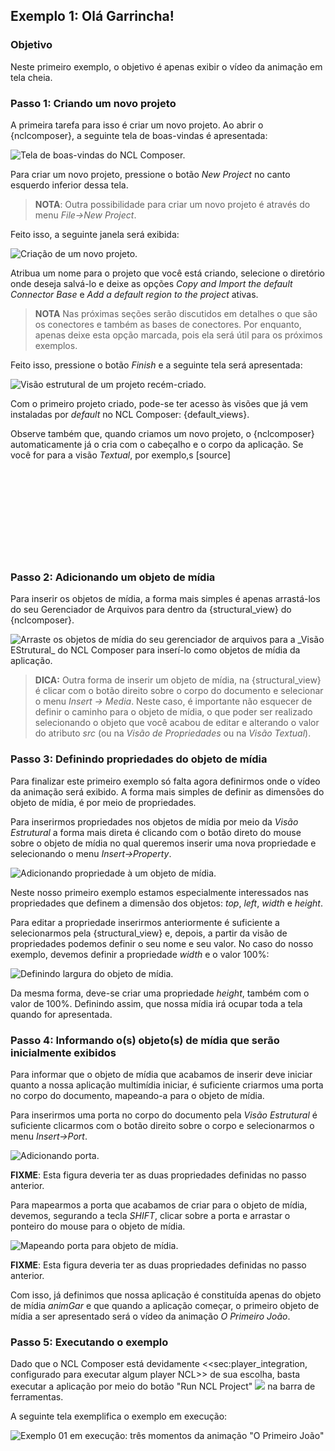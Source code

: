 ## Exemplo 1: Olá Garrincha! ##

### Objetivo ###
Neste primeiro exemplo, o objetivo é apenas exibir o vídeo da animação em tela
cheia.

### Passo 1: Criando um novo projeto ###

A primeira tarefa para isso é criar um novo projeto. 
Ao abrir o {nclcomposer}, a seguinte tela de boas-vindas é apresentada:

![](../imgs/nclcomposer-welcomescreen.png "Tela de boas-vindas do NCL Composer.")

Para criar um novo projeto, pressione o botão _New Project_ no canto esquerdo
inferior dessa tela.

> **NOTA**: Outra possibilidade para criar um novo projeto é através do menu 
> _File->New Project_.

Feito isso, a seguinte janela será exibida:

![](../imgs/nclcomposer-newproject.png "Criação de um novo projeto.")

Atribua um nome para o projeto que você está criando, selecione o diretório
onde deseja salvá-lo e deixe as opções _Copy and Import the default Connector
Base_ e _Add a default region to the project_ ativas. 

> **NOTA** Nas próximas seções serão discutidos em detalhes o que são os 
> conectores e também as bases de conectores. Por enquanto, apenas deixe esta 
> opção marcada, pois ela será útil para os próximos exemplos.

Feito isso, pressione o botão _Finish_ e a seguinte tela será apresentada:

![](../imgs/nclcomposer-body.png "Visão estrutural de um projeto recém-criado.")

Com o primeiro projeto criado, pode-se ter acesso às visões que já vem
instaladas por _default_ no NCL Composer: {default_views}.

Observe também que, quando criamos um novo projeto, o {nclcomposer}
automaticamente já o cria com o cabeçalho e o corpo da aplicação. Se você for
para a visão _Textual_, por exemplo,s
[source]

<code>
 <?xml version="1.0" encoding="ISO-8859-1"?>
 <ncl id="myNCLDocID" xmlns="http://www.ncl.org.br/NCL3.0/EDTVProfile">
  <head>
    <connectorBase id="connBaseId">
      <importBase alias="conn" documentURI="defaultConnBase.ncl"/>
    </connectorBase>
  </head>
  <body id="myBodyID"/>
</ncl>
</code>

<!--

//.Para saber mais: eXtensible Markup Language
//********************************************
//Alguns pontos que você deve saber sobre XML são:
//
//  * XML significa _EXtensible Markup Language_.
//	* XML é uma linguagem textual para descrição de dados.
//	* XML é uma recomendação W3C.
//
//**Tags, elements, and attributes**
//
//Existem três termos comumente utilizados para descrever partes de um documento
//XML: tags, elementos e atributos. Segue um exemplo que ilustra tais termos:
//
//--------
//<address>
//  <name>
//    <title>Mrs.</title>
//    <first-name>
//      Mary
//    </first-name>
//    <last-name>
//      McGoon
//    </last-name>
//  </name>
//  <street>
//    1401 Main Street
//  </street>
//  <city state="NC">Anytown</city>
//  <postal-code>
//    34829
//  </postal-code>
//</address>
//---------
//
//Uma **tag** é o texto entre os símbolos "<", à esquerda, e ">", à direita. Existem
//tags de início (como <name>) e tags de final (</name).
//
//Um **elemento** é composto por uma tag de início, uma tag de final e tudo entre
//essas. No exemplo acima, o elemento <name> contém três elementos-filhos: <title>,
//<first-name> e <last-name>.
//
//Um atributo é par nome-valor dentro de uma tag de início de um elemento. No
//exemplo acima, state é um atributo do elemento <city> element.
//
//	* Um documento XML é um documento textual composto por um conjunto de
//	* elementos aninhados.
//	* As tags XML não são predefinidas. Cada aplicação XML define as suas
//	  próprias tags.
//	* NCL é um exemplo de aplicação XML que define suas próprias
//		tags (<ncl>, <head>, <body>, <media>, ...).
//
//********************************************
//
//.Para saber mais: Estrutura do documento NCL
//************************************************
//Um documento NCL é um arquivo escrito em XML. Todo documento NCL possui a
//seguinte estrutura:
//
//  * uma seção de prólogo, definindo a codificação do arquivo.
//	* um cabeçalho de arquivo NCL (<ncl>).
//	* uma seção de cabeçalho, onde são definidos os elementos que serão
//	  reutilizados no corpo (<head>).
//	* o corpo do programa, (<body>), onde são definidos os diversos objetos de
//	  mídia (<media) e como eles se relacionam.
//	* pelo menos uma porta que indica onde o programa começa a ser exibido.
//	  (<port>).
//	* a conclusão do documento.
//
//TODO: Figura com o esqueleto de um documento NCL.
//************************************************
//
-->

### Passo 2: Adicionando um objeto de mídia ###

Para inserir os objetos de mídia, a forma mais simples é apenas arrastá-los do
seu Gerenciador de Arquivos para dentro da {structural_view} do {nclcomposer}.

![](../imgs/nclcomposer-drag_and_drop_animGar.png "Arraste os objetos de mídia do seu gerenciador de arquivos para a _Visão EStrutural_ do NCL Composer para  inserí-lo como objetos de mídia da aplicação.")

> **DICA:** Outra forma de inserir um objeto de mídia, na {structural_view} é 
> clicar com o botão direito sobre o corpo do documento e selecionar o menu 
> _Insert -> Media_. Neste caso, é importante não esquecer de definir o caminho 
> para o objeto de mídia, o que poder ser realizado selecionando o objeto que 
> você acabou de editar e alterando o valor do atributo _src_ (ou na _Visão de
> Propriedades_ ou na _Visão Textual_).

<!--
//.Para saber mais: Objetos de Mídia
//************************************************
//TODO
//************************************************
//
-->

### Passo 3: Definindo propriedades do objeto de mídia ###

Para finalizar este primeiro exemplo só falta agora definirmos onde o vídeo da
animação será exibido. A forma mais simples de definir as dimensões do objeto de
mídia, é por meio de propriedades.

Para inserirmos propriedades nos objetos de mídia por meio da _Visão Estrutural_
a forma mais direta é clicando com o botão direto do mouse sobre o objeto de
mídia no qual queremos inserir uma nova propriedade e selecionando o menu 
_Insert->Property_.

![](../imgs/nclcomposer-addproperty.png "Adicionando propriedade à um objeto de mídia.")

Neste nosso primeiro exemplo estamos especialmente interessados nas
propriedades que definem a dimensão dos objetos: _top_, _left_, _width_ e
_height_.

Para editar a propriedade inserirmos anteriormente é suficiente a
selecionarmos pela {structural_view} e, depois, a partir da visão de
propriedades podemos definir o seu nome e seu valor. No caso do nosso 
exemplo, devemos definir a propriedade _width_ e o valor 100%:

![](../imgs/nclcomposer-property-width.png "Definindo largura do objeto de mídia.")

Da mesma forma, deve-se  criar uma propriedade _height_, também com o valor 
de 100%. Definindo assim, que nossa mídia irá ocupar toda a tela quando 
for apresentada.

### Passo 4: Informando o(s) objeto(s) de mídia que serão inicialmente exibidos ####

Para informar que o objeto de mídia que acabamos de inserir deve iniciar
quanto a nossa aplicação multimídia iniciar, é suficiente criarmos uma porta
no corpo do documento, mapeando-a para o objeto de mídia.

Para inserirmos uma porta no corpo do documento pela _Visão
Estrutural_ é suficiente clicarmos com o botão direito sobre o corpo e
selecionarmos o menu _Insert->Port_.

![](../imgs/nclcomposer-addport.png "Adicionando porta.")

**FIXME**: Esta figura deveria ter as duas propriedades definidas no passo
anterior.

Para mapearmos a porta que acabamos de criar para o objeto de mídia, devemos, 
segurando a tecla _SHIFT_, clicar sobre a porta e arrastar o ponteiro
do mouse para o objeto de mídia.  

![](../imgs/nclcomposer-portcomponent.png "Mapeando porta para objeto de mídia.")

**FIXME**: Esta figura deveria ter as duas propriedades definidas no passo
anterior.

Com isso, já definimos que nossa aplicação é constituída apenas do objeto de
mídia _animGar_ e que quando a aplicação começar, o primeiro objeto de mídia a
ser apresentado será o vídeo da animação _O Primeiro João_. 

### Passo 5: Executando o exemplo ###
Dado que o NCL Composer está devidamente <<sec:player_integration, configurado
para executar algum player NCL>> de sua escolha, basta executar a aplicação
por meio do botão "Run NCL Project" ![](../imgs/run-button.png) na barra de
ferramentas.

A seguinte tela exemplifica o exemplo em execução:

![](../imgs/ex01-running.png "Exemplo 01 em execução: três momentos da animação \"O Primeiro João\"")

<!--
//.Para saber mais: Propriedades dos Objetos de Mídia
//***************************************************
//TODO
//***************************************************
-->
